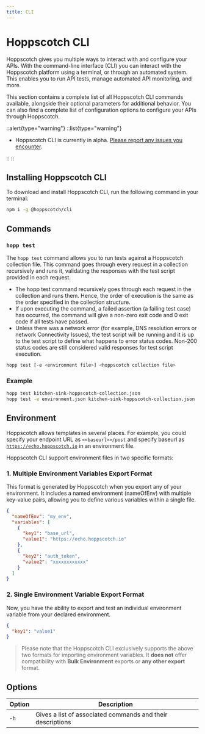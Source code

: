 ```yaml
---
title: CLI
---
```


# Hoppscotch CLI

Hoppscotch gives you multiple ways to interact with and configure your APIs. With the command-line interface (CLI) you can interact with the Hoppscotch platform using a terminal, or through an automated system. This enables you to run API tests, manage automated API monitoring, and more.

This section contains a complete list of all Hoppscotch CLI commands available, alongside their optional parameters for additional behavior. You can also find a complete list of configuration options to configure your APIs through Hoppscotch.

::alert{type="warning"}
::list{type="warning"}

- Hoppscotch CLI is currently in alpha. [Please report any issues you encounter](https://github.com/hoppscotch/hoppscotch/issues/new/choose).

::
::

## Installing Hoppscotch CLI

To download and install Hoppscotch CLI, run the following command in your terminal:

```bash
npm i -g @hoppscotch/cli
```

## Commands

### `hopp test`

The `hopp test` command allows you to run tests against a Hoppscotch collection file. This command goes through every request in a collection recursively and runs it, validating the responses with the test script provided in each request.

- The hopp test command recursively goes through each request in the collection and runs them. Hence, the order of execution is the same as the order specified in the collection structure.
- If upon executing the command, a failed assertion (a failing test case) has occurred, the command will give a non-zero exit code and 0 exit code if all tests have passed.
- Unless there was a network error (for example, DNS resolution errors or network Connectivity Issues), the test script will be running and it is up to the test script to define what happens to error status codes. Non-200 status codes are still considered valid responses for test script execution.

```bash
hopp test [-e <environment file>] <hoppscotch collection file>
```

### Example

```bash
hopp test kitchen-sink-hoppscotch-collection.json
hopp test -e environment.json kitchen-sink-hoppscotch-collection.json
```

## Environment

Hoppscotch allows templates in several places. For example, you could specify your endpoint URL as `<<baseurl>>/post` and specify baseurl as [`https://echo.hoppscotch.io`](https://echo.hoppscotch.io) in an environment file.

Hoppscotch CLI support environment files in two specific formats:

### 1. Multiple Environment Variables Export Format

This format is generated by Hoppscotch when you export any of your environment. It includes a named environment (nameOfEnv) with multiple key-value pairs, allowing you to define various variables within a single file.

  ```json
  {
    "nameOfEnv": "my_env",
    "variables": [
      {
        "key1": "base_url",
        "value1": "https://echo.hoppscotch.io"
      },
      {
        "key2": "auth_token",
        "value2": "xxxxxxxxxxxx"
      }
    ]
  }
```

### 2. Single Environment Variable Export Format

Now, you have the ability to export and test an individual environment variable from your declared environment. 
```json
{
  "key1": "value1"
}
```

> Please note that the Hoppscotch CLI exclusively supports the above two formats for importing environment variables. It **does not** offer compatibility with **Bulk Environment** exports or **any other export** format.

## Options

| Option | Description                                                |
| ------ | ---------------------------------------------------------- |
| `-h`   | Gives a list of associated commands and their descriptions |
